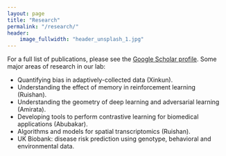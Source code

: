 ```yaml
---
layout: page
title: "Research"
permalink: "/research/"
header:
    image_fullwidth: "header_unsplash_1.jpg"
---
```


For a full list of publications, please see the [Google Scholar profile](https://scholar.google.com.au/citations?user=23ZXZvEAAAAJ&hl=en). Some major areas of research in our lab:

* Quantifying bias in adaptively-collected data (Xinkun).
* Understanding the effect of memory in reinforcement learning (Ruishan).
* Understanding the geometry of deep learning and adversarial learning (Amirata).
* Developing tools to perform contrastive learning for biomedical applications (Abubakar).
* Algorithms and models for spatial transcriptomics (Ruishan).
* UK Biobank: disease risk prediction using genotype, behavioral and environmental data. 


